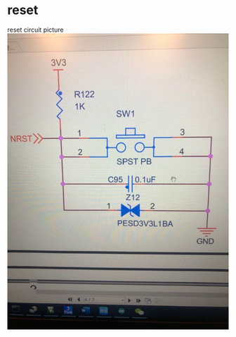 # reset
reset circuit picture
![images](https://github.com/suibin0127/reset/blob/master/reset.jpg?raw=true)
